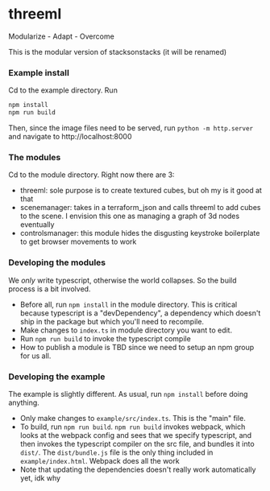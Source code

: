 # threeml
Modularize - Adapt - Overcome

This is the modular version of stacksonstacks (it will be renamed)

### Example install
Cd to the example directory.
Run
```bash
npm install
npm run build
```
Then, since the image files need to be served, 
run `python -m http.server` and navigate to http://localhost:8000

### The modules
Cd to the module directory. Right now there are 3:
 - threeml: sole purpose is to create textured cubes, but oh my is it good at that
 - scenemanager: takes in a terraform_json and calls threeml to add cubes to the scene.
 I envision this one as managing a graph of 3d nodes eventually
 - controlsmanager: this module hides the disgusting keystroke boilerplate to get browser movements to work

### Developing the modules
We _only_ write typescript, otherwise the world collapses. So the build process is a bit involved.
 - Before all, run `npm install` in the module directory.
 This is critical because typescript is a "devDependency",
 a dependency which doesn't ship in the package but which you'll need to recompile.
 - Make changes to `index.ts` in module directory you want to edit. 
 - Run `npm run build` to invoke the typescript compile
 - How to publish a module is TBD since we need to setup an npm group for us all.

### Developing the example
The example is slightly different. As usual, run `npm install` before doing anything.
- Only make changes to `example/src/index.ts`. This is the "main" file.
- To build, run `npm run build`.
`npm run build` invokes webpack, which looks at the webpack config
and sees that we specify typescript, and then invokes the typescript compiler on the src file,
and bundles it into `dist/`. The `dist/bundle.js` file is the only thing included in `example/index.html`.
Webpack does all the work
- Note that updating the dependencies doesn't really work automatically yet, idk why